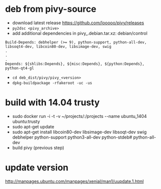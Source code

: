 # deb from pivy-source

- download latest release
 https://github.com/looooo/pivy/releases
- `py2dsc <pivy_archive>`
- add additional dependencies in pivy_<version>.debian.tar.xz:
debian/control
```
Build-Depends: debhelper (>= 9), python-support, python-all-dev,
libsoqt4-dev, libcoin80-dev, libsimage-dev, swig
.
.
.
Depends: ${shlibs:Depends}, ${misc:Depends}, ${python:Depends}, python-qt4-gl
```
- `cd deb_dist/pivy/pivy_<version>`
- `dpkg-buildpackage -rfakeroot -uc -us`


# build with 14.04 trusty

- sudo docker run -i -t -v ~/projects/:/projects  --name ubuntu_1404 ubuntu:trusty
- sudo apt-get update
- sudo apt-get install libcoin80-dev libsimage-dev libsoqt-dev swig debhelper python-support python3-all-dev python-stdeb# python-all-dev
- build pivy (previous step)


# update version
http://manpages.ubuntu.com/manpages/xenial/man1/uupdate.1.html